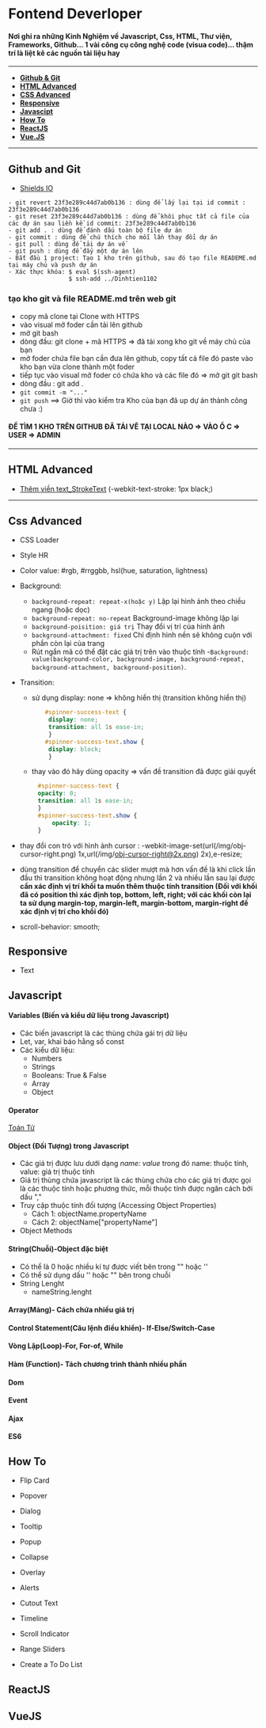 # Fontend Deverloper
#### Nơi ghi ra những Kinh Nghiệm về Javascript, Css, HTML, Thư viện, Frameworks, Github... 1 vài công cụ công nghệ code (visua code)... thậm trí là liệt kê các nguồn tài liệu hay
***
- **[Github & Git](#github-and-git)**
- **[HTML Advanced](#html-advanced)**
- **[CSS Advanced](#css-advanced)**
- **[Responsive](#Responsive)**
- **[Javascipt](#javascript)**
- **[How To](#how-to)**
- **[ReactJS](#reactjs)**
- **[Vue.JS](#vuejs)**
***
## Github and Git
- [Shields IO](https://shields.io/?fbclid=IwAR3GPWdASNiGAkf21bJXXy2UnmJUCBkb6NXu_JnBv-uOBEaYInycfTSzMeA)
```
- git revert 23f3e289c44d7ab0b136 : dùng để lấy lại tại id commit : 23f3e289c44d7ab0b136
- git reset 23f3e289c44d7ab0b136 : dùng để khôi phục tất cả file của các dự án sau liền kề id commit: 23f3e289c44d7ab0b136
- git add . : dùng để đánh dấu toàn bộ file dự án
- git commit : dùng để chú thích cho mỗi lần thay đổi dự án 
- git pull : dùng để tải dự án về
- git push : dùng để đẩy một dự án lên
- Bắt đầu 1 project: Tạo 1 kho trên github, sau đó tạo file READEME.md tại máy chủ và push dự án
- Xác thực khóa: $ eval $(ssh-agent)
                 $ ssh-add ../Dinhtien1102
```
### tạo kho git và file README.md trên web git
- copy mã clone tại Clone with HTTPS 
- vào visual mở foder cần tải lên github
- mở git bash
- dòng đầu: git clone + mã HTTPS 
=> đã tải xong kho git về máy chủ của bạn
- mở foder chứa file bạn cần đưa lên github, copy tất cả file đó paste vào kho bạn vừa clone thành một foder
- tiếp tục vào visual mở foder có chứa kho và các file đó
=> mở git git bash
- dòng đầu : git add .
- `git commit -m "..."`
- `git push`
==> Giờ thì vào kiểm tra Kho của bạn đã up dự án thành công chưa :)
#### ĐỂ TÌM 1 KHO TRÊN GITHUB ĐÃ TẢI VÊ TẠI LOCAL NÀO => VÀO Ổ C => USER => ADMIN
***
## HTML Advanced
  - [Thêm viền text_StrokeText](https://css-tricks.com/adding-stroke-to-web-text/) (-webkit-text-stroke: 1px black;)
***
##  Css Advanced

+ CSS Loader

+ Style HR

+ Color value: #rgb, #rrggbb, hsl(hue, saturation, lightness)

+ Background:
   - `background-repeat: repeat-x(hoặc y)` Lặp lại hình ảnh theo chiều ngang (hoặc dọc) 
   - `background-repeat: no-repeat` Background-image không lặp lại 
   - `background-poisition: giá trị` Thay đổi vị trí của hình ảnh 
   - `background-attachment: fixed` Chỉ định hình nền sẽ không cuộn với phần còn lại của trang
   - Rút ngắn mã có thể đặt các giá trị trên vào thuộc tính 
        -`Background: value(background-color, background-image, background-repeat, background-attachment, background-position)`.
      
      
 + Transition: 
    - sử dụng display: none => không hiển thị (transition không hiển thị)
    ```css 
           #spinner-success-text {
            display: none;
            transition: all 1s ease-in;
            }
           #spinner-success-text.show {
            display: block;
            }
     ```
     - thay vào đó hãy dùng opacity => vấn đề transition đã được giải quyết
     ``` css
          #spinner-success-text {
          opacity: 0;
          transition: all 1s ease-in;
          }
          #spinner-success-text.show {
              opacity: 1;
          }
      ```
+ thay đổi con trỏ với hình ảnh
cursor : -webkit-image-set(url(/img/obj-cursor-right.png) 1x,url(/img/obj-cursor-right@2x.png) 2x),e-resize;

+ dùng transition để chuyển các slider mượt mà hơn vấn đề là khi click lần đầu thì transition không hoạt động nhưng lần 2 và nhiều         lần sau lại được **cần xác định vị trí khối ta muốn thêm thuộc tính transition (Đối với khối đã có position thì xác định top, bottom, left, right; với các khối còn lại ta sử dụng margin-top, margin-left, margin-bottom, margin-right để xác định vị trí cho khối đó)**
+ scroll-behavior: smooth;  
## Responsive
  + Text
  
## Javascript
  #### Variables (Biến và kiểu dữ liệu trong Javascript)
  + Các biến javascript là các thùng chứa gái trị dữ liệu
  + Let, var, khai báo hằng số const
  + Các kiểu dữ liệu: 
      - Numbers
      - Strings
      - Booleans: True & False
      - Array
      - Object
  #### Operator   
  [Toán Tử](https://developer.mozilla.org/vi/docs/Web/JavaScript/Guide/Expressions_and_Operators)
  
  #### Object (Đối Tượng) trong Javascript
   + Các giá trị được lưu dưới dạng *name: value* trong đó name: thuộc tính, value: giá trị thuộc tính
   + Giá trị thùng chứa javascript là các thùng chứa cho các giá trị được gọi là các thuộc tính hoặc phương thức, mỗi thuộc tính được ngăn cách bởi dấu "," 
   + Truy cập thuộc tính đối tượng (Accessing Object Properties)
        - Cách 1: objectName.propertyName
        - Cách 2: objectName["propertyName"]
   + Object Methods 
   
  #### String(Chuỗi)-Object đặc biệt
   + Có thể là 0 hoặc nhiều kí tự được viết bên trong "" hoặc ''
   + Có thể sử dụng dấu '' hoặc "" bên trong chuỗi
   + String Lenght
      - nameString.lenght
   
  #### Array(Mảng)- Cách chứa nhiều giá trị
  #### Control Statement(Câu lệnh điều khiển)- If-Else/Switch-Case
  #### Vòng Lặp(Loop)-For, For-of, While
  #### Hàm (Function)- Tách chương trình thành nhiều phần
  #### Dom
  #### Event 
  #### Ajax
  #### ES6
## How To

  + Flip Card
  
  + Popover

  + Dialog

  + Tooltip

  + Popup

  + Collapse
  
  + Overlay
  
  + Alerts
  
  + Cutout Text

  + Timeline

  + Scroll Indicator

  + Range Sliders
  
  + Create a To Do List

## ReactJS
## VueJS
